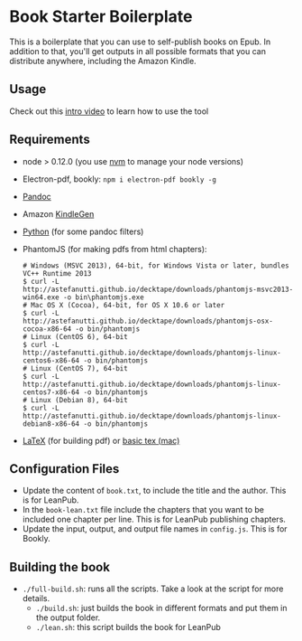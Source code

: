 # Book Starter Boilerplate

This is a boilerplate that you can use to self-publish books on Epub. In addition to that, you'll get outputs in all possible formats that you can distribute anywhere, including the Amazon Kindle.

## Usage

Check out this [intro video](https://www.youtube.com/watch?v=raPP4A-1gF4&feature=youtu.be) to learn how to use the tool

## Requirements

- node > 0.12.0 (you use [nvm](https://github.com/creationix/nvm) to manage your node versions)

- Electron-pdf, bookly: `npm i electron-pdf bookly -g`

- [Pandoc](http://pandoc.org/installing.html)

- Amazon [KindleGen](https://www.amazon.com/gp/feature.html?docId=1000765211)

- [Python](https://github.com/yyuu/pyenv) (for some pandoc filters)

- PhantomJS (for making pdfs from html chapters):

    ```
    # Windows (MSVC 2013), 64-bit, for Windows Vista or later, bundles VC++ Runtime 2013
    $ curl -L http://astefanutti.github.io/decktape/downloads/phantomjs-msvc2013-win64.exe -o bin\phantomjs.exe
    # Mac OS X (Cocoa), 64-bit, for OS X 10.6 or later
    $ curl -L http://astefanutti.github.io/decktape/downloads/phantomjs-osx-cocoa-x86-64 -o bin/phantomjs
    # Linux (CentOS 6), 64-bit
    $ curl -L http://astefanutti.github.io/decktape/downloads/phantomjs-linux-centos6-x86-64 -o bin/phantomjs
    # Linux (CentOS 7), 64-bit
    $ curl -L http://astefanutti.github.io/decktape/downloads/phantomjs-linux-centos7-x86-64 -o bin/phantomjs
    # Linux (Debian 8), 64-bit
    $ curl -L http://astefanutti.github.io/decktape/downloads/phantomjs-linux-debian8-x86-64 -o bin/phantomjs
    ```

- [LaTeX](http://miktex.org/download) (for building pdf) or [basic tex (mac)](http://www.tug.org/mactex/morepackages.html)


## Configuration Files

- Update the content of `book.txt`, to include the title and the author. This is for LeanPub.
- In the `book-lean.txt` file include the chapters that you want to be included one chapter per line. This is for LeanPub publishing chapters.
- Update the input, output, and output file names in `config.js`. This is for Bookly.

## Building the book

- `./full-build.sh`: runs all the scripts. Take a look at the script for more details.
    - `./build.sh`: just builds the book in different formats and put them in the output folder.
    - `./lean.sh`: this script builds the book for LeanPub
